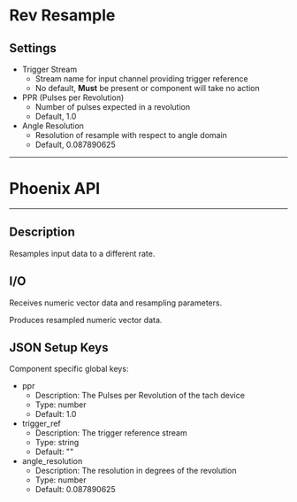 # Rev Resample
## Settings
- Trigger Stream
    - Stream name for input channel providing trigger reference
    - No default, **Must** be present or component will take no action
- PPR (Pulses per Revolution)
    - Number of pulses expected in a revolution
    - Default, 1.0
- Angle Resolution
    - Resolution of resample with respect to angle domain
    - Default, 0.087890625
___
# Phoenix API
___
## Description

Resamples input data to a different rate.

## I/O

Receives numeric vector data and resampling parameters.

Produces resampled numeric vector data.

## JSON Setup Keys

Component specific global keys:
- ppr
  - Description: The Pulses per Revolution of the tach device
  - Type: number
  - Default: 1.0
- trigger_ref
  - Description: The trigger reference stream
  - Type: string
  - Default: ""
- angle_resolution
  - Description: The resolution in degrees of the revolution
  - Type: number
  - Default: 0.087890625

